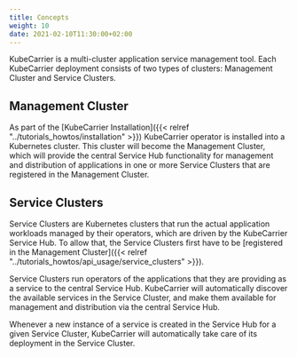 ```yaml
---
title: Concepts
weight: 10
date: 2021-02-10T11:30:00+02:00
---
```


KubeCarrier is a multi-cluster application service management tool. Each KubeCarrier deployment consists of two types
of clusters: Management Cluster and Service Clusters.

## Management Cluster
As part of the [KubeCarrier Installation]({{< relref "../tutorials_howtos/installation" >}}) KubeCarrier operator
is installed into a Kubernetes cluster. This cluster will become the Management Cluster, which will provide the central 
Service Hub functionality for management and distribution of applications in one or more Service Clusters that are 
registered in the Management Cluster.

## Service Clusters
Service Clusters are Kubernetes clusters that run the actual application workloads managed by their operators,
which are driven by the KubeCarrier Service Hub. To allow that, the Service Clusters first have to be
[registered in the Management Cluster]({{< relref "../tutorials_howtos/api_usage/service_clusters" >}}).

Service Clusters run operators of the applications that they are providing as a service to the central Service Hub.
KubeCarrier will automatically discover the available services in the Service Cluster, and make them available for
management and distribution via the central Service Hub.

Whenever a new instance of a service is created in the Service Hub for a given Service Cluster, KubeCarrier
will automatically take care of its deployment in the Service Cluster.
